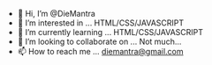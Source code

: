 - 👋 Hi, I’m @DieMantra
- 👀 I’m interested in ... HTML/CSS/JAVASCRIPT
- 🌱 I’m currently learning ... HTML/CSS/JAVASCRIPT
- 💞️ I’m looking to collaborate on ... Not much...
- 📫 How to reach me ... diemantra@gmail.com

<!---
DieMantra/DieMantra is a ✨ special ✨ repository because its `README.md` (this file) appears on your GitHub profile.
You can click the Preview link to take a look at your changes.
--->
